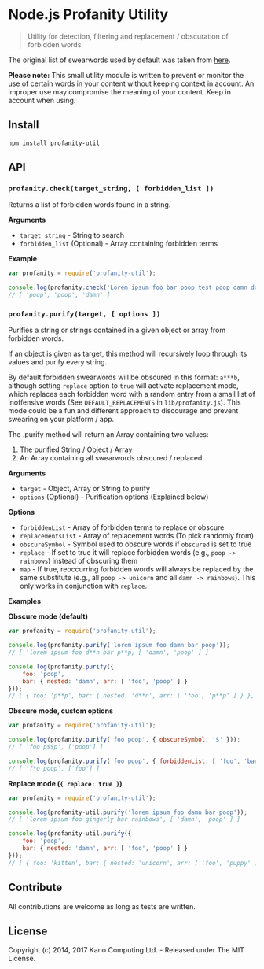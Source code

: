# Node.js Profanity Utility

> Utility for detection, filtering and replacement / obscuration of forbidden words

The original list of swearwords used by default was taken from [here](https://gist.github.com/jamiew/1112488).

**Please note:** This small utility module is written to prevent or monitor the use of certain words in your content without keeping context in account. An improper use may compromise the meaning of your content. Keep in account when using.

## Install

`npm install profanity-util`

## API

### `profanity.check(target_string, [ forbidden_list ])`

Returns a list of forbidden words found in a string.

**Arguments**

* `target_string` - String to search
* `forbidden_list` (Optional) - Array containing forbidden terms

**Example**

```javascript
var profanity = require('profanity-util');

console.log(profanity.check('Lorem ipsum foo bar poop test poop damn dolor sit..'));
// [ 'poop', 'poop', 'damn' ]
```

### `profanity.purify(target, [ options ])`

Purifies a string or strings contained in a given object or array from forbidden words.

If an object is given as target, this method will recursively loop through its values and purify every string.

By default forbidden swearwords will be obscured in this format: `a***b`, although setting `replace` option to `true` will activate replacement mode, which replaces each forbidden word with a random entry from a small list of inoffensive words (See `DEFAULT_REPLACEMENTS` in `lib/profanity.js`). This mode could be a fun and different approach to discourage and prevent swearing on your platform / app.

The .purify method will return an Array containing two values:

1. The purified String / Object / Array
2. An Array containing all swearwords obscured / replaced

**Arguments**

* `target` - Object, Array or String to purify
* `options` (Optional) - Purification options (Explained below)

**Options**

* `forbiddenList` - Array of forbidden terms to replace or obscure
* `replacementsList` - Array of replacement words (To pick randomly from)
* `obscureSymbol` - Symbol used to obscure words if `obscured` is set to true
* `replace` - If set to true it will replace forbidden words (e.g., `poop -> rainbows`) instead of obscuring them
* `map` - If true, reoccurring forbidden words will always be replaced by the same substitute (e.g., all `poop -> unicorn` and all `damn -> rainbows`). This only works in conjunction with `replace`.

**Examples**

**Obscure mode (default)**

```javascript
var profanity = require('profanity-util');

console.log(profanity.purify('lorem ipsum foo damn bar poop'));
// [ 'lorem ipsum foo d**n bar p**p, [ 'damn', 'poop' ] ]

console.log(profanity.purify({
	foo: 'poop',
	bar: { nested: 'damn', arr: [ 'foo', 'poop' ] }
}));
// [ { foo: 'p**p', bar: { nested: 'd**n', arr: [ 'foo', 'p**p' ] } }, [ 'poop', 'damn', 'poop' ] ]
```

**Obscure mode, custom options**

```javascript
var profanity = require('profanity-util');

console.log(profanity.purify('foo poop', { obscureSymbol: '$' }));
// [ 'foo p$$p', ['poop'] ]

console.log(profanity.purify('foo poop', { forbiddenList: [ 'foo', 'bar' ] }));
// [ 'f*o poop', ['foo'] ]
```

**Replace mode (`{ replace: true }`)**

```javascript
var profanity = require('profanity-util');

console.log(profanity-util.purify('lorem ipsum foo damn bar poop'));
// [ 'lorem ipsum foo gingerly bar rainbows', [ 'damn', 'poop' ] ]

console.log(profanity-util.purify({
	foo: 'poop',
	bar: { nested: 'damn', arr: [ 'foo', 'poop' ] }
}));
// [ { foo: 'kitten', bar: { nested: 'unicorn', arr: [ 'foo', 'puppy' ] } }, [ 'poop', 'damn', 'poop' ] ]
```

## Contribute

All contributions are welcome as long as tests are written.

## License

Copyright (c) 2014, 2017 Kano Computing Ltd. - Released under The MIT License.
